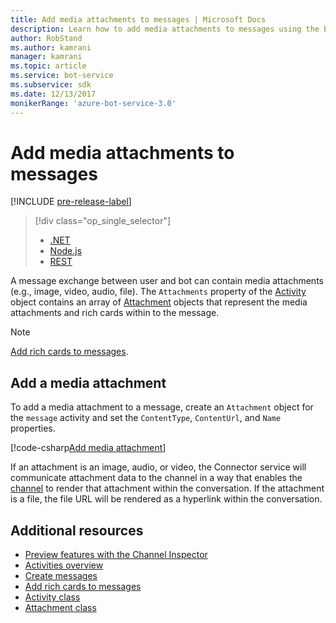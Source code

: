 ```yaml
---
title: Add media attachments to messages | Microsoft Docs
description: Learn how to add media attachments to messages using the Bot Framework SDK for .NET.
author: RobStand
ms.author: kamrani
manager: kamrani
ms.topic: article
ms.service: bot-service
ms.subservice: sdk
ms.date: 12/13/2017
monikerRange: 'azure-bot-service-3.0' 
---
```


# Add media attachments to messages

[!INCLUDE [pre-release-label](../includes/pre-release-label-v3.md)]

> [!div class="op_single_selector"]
> - [.NET](../dotnet/bot-builder-dotnet-add-media-attachments.md)
> - [Node.js](../nodejs/bot-builder-nodejs-send-receive-attachments.md)
> - [REST](../rest-api/bot-framework-rest-connector-add-media-attachments.md)

A message exchange between user and bot can contain media attachments (e.g., image, video, audio, file). 
The `Attachments` property of the <a href="https://docs.botframework.com/en-us/csharp/builder/sdkreference/dc/d2f/class_microsoft_1_1_bot_1_1_connector_1_1_activity.html" target="_blank">Activity</a> object contains an array of <a href="https://docs.microsoft.com/en-us/dotnet/api/microsoft.bot.connector.attachments?view=botconnector-3.12.2.4" target="_blank">Attachment</a> objects that represent the media attachments and rich cards within to the message. 

> [!NOTE]
> [Add rich cards to messages](bot-builder-dotnet-add-rich-card-attachments.md).

## Add a media attachment  

To add a media attachment to a message, create an `Attachment` object for the `message` activity and set 
the `ContentType`, `ContentUrl`, and `Name` properties. 

[!code-csharp[Add media attachment](../includes/code/dotnet-add-attachments.cs#addMediaAttachment)]

If an attachment is an image, audio, or video, the Connector service will communicate attachment data to the channel in a way that enables the [channel](bot-builder-dotnet-channeldata.md) to render that attachment within the conversation. If the attachment is a file, the file URL will be rendered as a hyperlink within the conversation.

## Additional resources

- [Preview features with the Channel Inspector][inspector]
- [Activities overview](bot-builder-dotnet-activities.md)
- [Create messages](bot-builder-dotnet-create-messages.md)
- [Add rich cards to messages](bot-builder-dotnet-add-rich-card-attachments.md)
- <a href="https://docs.botframework.com/en-us/csharp/builder/sdkreference/dc/d2f/class_microsoft_1_1_bot_1_1_connector_1_1_activity.html" target="_blank">Activity class</a>
- <a href="https://docs.microsoft.com/en-us/dotnet/api/microsoft.bot.connector.attachments?view=botconnector-3.12.2.4" target="_blank">Attachment class</a>

[inspector]: ../bot-service-channel-inspector.md


